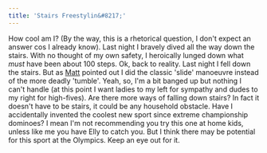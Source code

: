```yaml
---
title: 'Stairs Freestylin&#8217;'
---
```

How cool am I? (By the way, this is a rhetorical question, I don't expect an answer cos I already know). Last night I bravely dived all the way down the stairs. With no thought of my own safety, I heroically lunged down what *must* have been about 100 steps. Ok, back to reality. Last night I fell down the stairs. But as [Matt](http://www.mrheaton.blogspot.com/) pointed out I did the classic 'slide' manoeuvre instead of the more deadly 'tumble'. Yeah, so, I'm a bit banged up but nothing I can't handle (at this point I want ladies to my left for sympathy and dudes to my right for high-fives). Are there more ways of falling down stairs? In fact it doesn't have to be stairs, it could be any household obstacle. Have I accidentally invented the coolest new sport since extreme championship dominoes? I mean I'm not recommending you try this one at home kids, unless like me you have Elly to catch you. But I think there may be potential for this sport at the Olympics. Keep an eye out for it.